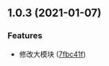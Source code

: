 ## 1.0.3 (2021-01-07)


### Features

* 修改大模块 ([7fbc41f](https://github.com/ajunzai/pack-browser-update/commit/7fbc41f74ec855b63c149c8f9430870fccda663f))



